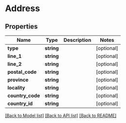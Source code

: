 # Address

## Properties

 Name             | Type       | Description | Notes      
------------------|------------|-------------|------------
 **type**         | **string** |             | [optional] 
 **line_1**       | **string** |             | [optional] 
 **line_2**       | **string** |             | [optional] 
 **postal_code**  | **string** |             | [optional] 
 **province**     | **string** |             | [optional] 
 **locality**     | **string** |             | [optional] 
 **country_code** | **string** |             | [optional] 
 **country_id**   | **string** |             | [optional] 

[[Back to Model list]](../README.md#documentation-for-models) [[Back to API list]](../README.md#documentation-for-api-endpoints) [[Back to README]](../README.md)


